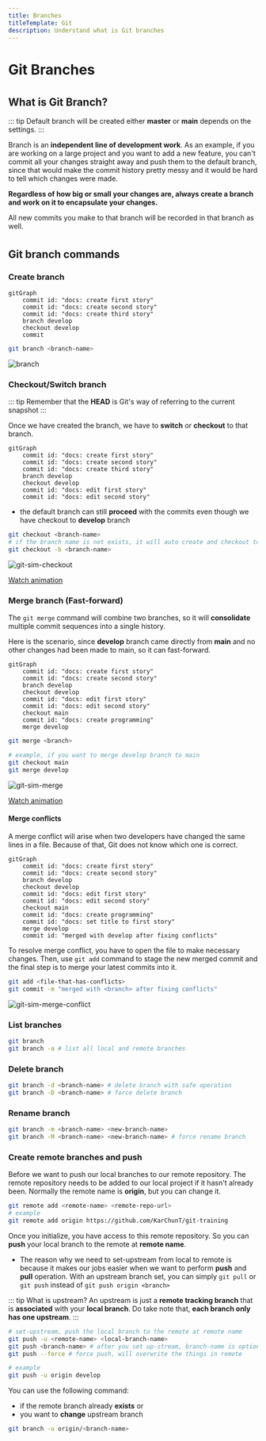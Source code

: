 ```yaml
---
title: Branches
titleTemplate: Git
description: Understand what is Git branches
---
```


<h1>Git Branches</h1>

## What is Git Branch?

::: tip
Default branch will be created either **master** or **main** depends on the settings.
:::

Branch is an **independent line of development work**. As an example, if you are working on a large project and you want to add a new feature, you can't commit all your changes straight away and push them to the default branch, since that would make the commit history pretty messy and it would be hard to tell which changes were made.

**Regardless of how big or small your changes are, always create a branch and work on it to encapsulate your changes.**

All new commits you make to that branch will be recorded in that branch as well.

## Git branch commands

### Create branch

```mermaid
gitGraph
	commit id: "docs: create first story"
	commit id: "docs: create second story"
    commit id: "docs: create third story"
    branch develop
    checkout develop
    commit
```

```bash
git branch <branch-name>
```

![branch](/docs/git/git-sim-branch.png)

### Checkout/Switch branch

::: tip
Remember that the **HEAD** is Git's way of referring to the current snapshot
:::

Once we have created the branch, we have to **switch** or **checkout** to that branch.

```mermaid
gitGraph
	commit id: "docs: create first story"
	commit id: "docs: create second story"
    commit id: "docs: create third story"
    branch develop
    checkout develop
    commit id: "docs: edit first story"
    commit id: "docs: edit second story"
```

- the default branch can still **proceed** with the commits even though we have checkout to **develop** branch

```bash
git checkout <branch-name>
# if the branch name is not exists, it will auto create and checkout to that branch
git checkout -b <branch-name>
```

![git-sim-checkout](/docs/git/git-sim-checkout.png)

<a href="/docs/git/git-sim-checkout.webm" target="_blank">Watch animation</a>

### Merge branch (Fast-forward)

The `git merge` command will combine two branches, so it will **consolidate** multiple commit sequences into a single history.

Here is the scenario, since **develop** branch came directly from **main** and no other changes had been made to main, so it can fast-forward.

```mermaid
gitGraph
	commit id: "docs: create first story"
	commit id: "docs: create second story"
	branch develop
	checkout develop
	commit id: "docs: edit first story"
    commit id: "docs: edit second story"
	checkout main
    commit id: "docs: create programming"
	merge develop
```

```bash
git merge <branch>

# example, if you want to merge develop branch to main
git checkout main
git merge develop
```

![git-sim-merge](/docs/git/git-sim-merge.png)

<a href="/docs/git/git-sim-merge.webm" target="_blank">Watch animation</a>

#### Merge conflicts

A merge conflict will arise when two developers have changed the same lines in a file. Because of that, Git does not know which one is correct.

```mermaid
gitGraph
	commit id: "docs: create first story"
    commit id: "docs: create second story"
	branch develop
    checkout develop
	commit id: "docs: edit first story"
    commit id: "docs: edit second story"
	checkout main
    commit id: "docs: create programming"
	commit id: "docs: set title to first story"
	merge develop
    commit id: "merged with develop after fixing conflicts"
```

To resolve merge conflict, you have to open the file to make necessary changes. Then, use `git add` command to stage the new merged commit and the final step is to merge your latest commits into it.

```bash
git add <file-that-has-conflicts>
git commit -m "merged with <branch> after fixing conflicts"
```

![git-sim-merge-conflict](/docs/git/git-sim-merge-conflict.png)

### List branches

```bash
git branch
git branch -a # list all local and remote branches
```

### Delete branch

```bash
git branch -d <branch-name> # delete branch with safe operation
git branch -D <branch-name> # force delete branch
```

### Rename branch

```bash
git branch -m <branch-name> <new-branch-name>
git branch -M <branch-name> <new-branch-name> # force rename branch
```

### Create remote branches and push

Before we want to push our local branches to our remote repository. The remote repository needs to be added to our local project if it hasn't already been. Normally the remote name is **origin**, but you can change it.

```bash
git remote add <remote-name> <remote-repo-url>
# example
git remote add origin https://github.com/KarChunT/git-training
```

Once you initialize, you have access to this remote repository. So you can **push** your local branch to the remote at **remote name**.

- The reason why we need to set-upstream from local to remote is because it makes our jobs easier when we want to perform **push** and **pull** operation. With an upstream branch set, you can simply `git pull` or `git push` instead of `git push origin <branch>`

::: tip What is upstream?
An upstream is just a **remote tracking branch** that is **associated** with your **local branch**. Do take note that, **each branch only has one upstream**.
:::

```bash
# set-upstream, push the local branch to the remote at remote name
git push -u <remote-name> <local-branch-name>
git push <branch-name> # after you set up-stream, branch-name is optional
git push --force # force push, will overwrite the things in remote

# example
git push -u origin develop
```

You can use the following command:

- if the remote branch already **exists** or
- you want to **change** upstream branch

```bash
git branch -u origin/<branch-name>
```

<style scoped>
h2 {
  margin-top: 36px;
}
</style>
